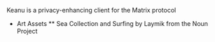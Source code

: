 Keanu is a privacy-enhancing client for the Matrix protocol

* Art Assets
** Sea Collection and Surfing by Laymik from the Noun Project
